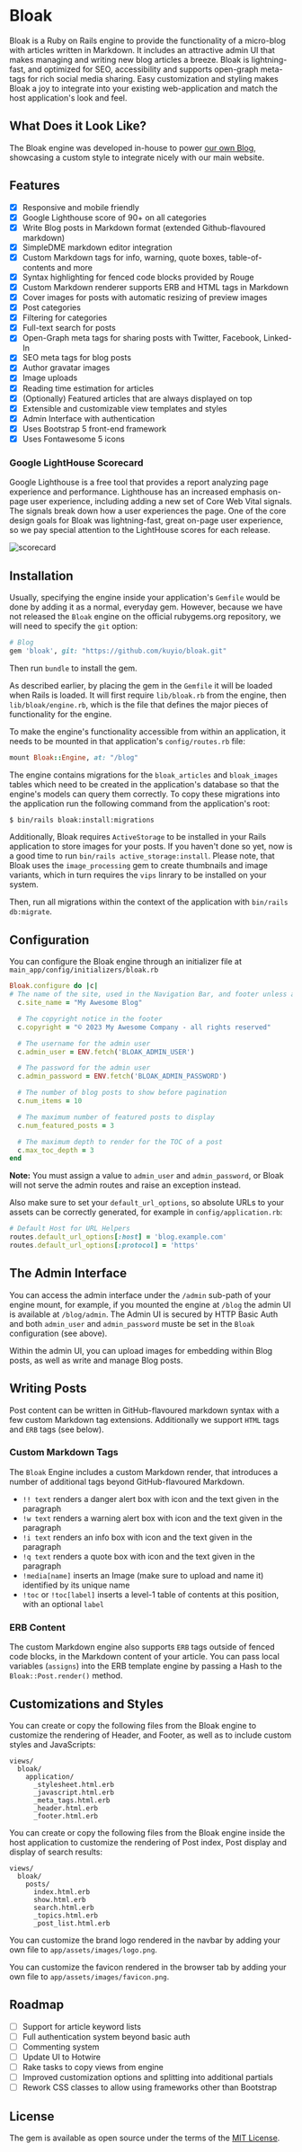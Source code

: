 # Bloak

Bloak is a Ruby on Rails engine to provide the functionality of a micro-blog with articles written in Markdown. It includes an attractive admin UI that makes managing and writing new blog articles a breeze. Bloak is lightning-fast, and optimized for SEO, accessibility and supports open-graph meta-tags for rich social media sharing. Easy customization and styling makes Bloak a joy to integrate into your existing web-application and match the host application's look and feel.

## What Does it Look Like?

The Bloak engine was developed in-house to power [our own Blog](https://kuy.io/blog), showcasing a custom style to integrate nicely with our main website.

## Features

- [x] Responsive and mobile friendly
- [x] Google Lighthouse score of 90+ on all categories
- [x] Write Blog posts in Markdown format (extended Github-flavoured markdown)
- [x] SimpleDME markdown editor integration
- [x] Custom Markdown tags for info, warning, quote boxes, table-of-contents and more
- [x] Syntax highlighting for fenced code blocks provided by Rouge
- [x] Custom Markdown renderer supports ERB and HTML tags in Markdown
- [x] Cover images for posts with automatic resizing of preview images
- [x] Post categories
- [x] Filtering for categories
- [x] Full-text search for posts
- [x] Open-Graph meta tags for sharing posts with Twitter, Facebook, Linked-In
- [x] SEO meta tags for blog posts
- [x] Author gravatar images
- [x] Image uploads
- [x] Reading time estimation for articles
- [x] (Optionally) Featured articles that are always displayed on top
- [x] Extensible and customizable view templates and styles
- [x] Admin Interface with authentication
- [x] Uses Bootstrap 5 front-end framework
- [x] Uses Fontawesome 5 icons

### Google LightHouse Scorecard

Google Lighthouse is a free tool that provides a report analyzing page experience and performance. Lighthouse has an increased emphasis on-page user experience, including adding a new set of Core Web Vital signals. The signals break down how a user experiences the page. One of the core design goals for Bloak was lightning-fast, great on-page user experience, so we pay special attention to the LightHouse scores for each release.

![scorecard](docs/bloak_lighthouse_score.png)

## Installation

Usually, specifying the engine inside your application's `Gemfile` would be done by adding it as a normal, everyday gem. However, because we have not released the `Bloak` engine on the official rubygems.org repository, we will need to specify the `git` option:

```ruby
# Blog
gem 'bloak', git: "https://github.com/kuyio/bloak.git"
```

Then run `bundle` to install the gem.

As described earlier, by placing the gem in the `Gemfile` it will be loaded when Rails is loaded. It will first require `lib/bloak.rb` from the engine, then `lib/bloak/engine.rb`, which is the file that defines the major pieces of functionality for the engine.

To make the engine's functionality accessible from within an application, it needs to be mounted in that application's `config/routes.rb` file:

```ruby
mount Bloak::Engine, at: "/blog"
```

The engine contains migrations for the `bloak_articles` and `bloak_images` tables which need to be created in the application's database so that the engine's models can query them correctly. To copy these migrations into the application run the following command from the application's root:

```sh
$ bin/rails bloak:install:migrations
```

Additionally, Bloak requires `ActiveStorage` to be installed in your Rails application to store images for your posts. If you haven't done so yet, now is a good time to run `bin/rails active_storage:install`. Please note, that Bloak uses the `image_processing` gem to create thumbnails and image variants, which in turn requires the `vips` linrary to be installed on your system.

Then, run all migrations within the context of the application with `bin/rails db:migrate`.

## Configuration

You can configure the Bloak engine through an initializer file at `main_app/config/initializers/bloak.rb`

```ruby
Bloak.configure do |c|
# The name of the site, used in the Navigation Bar, and footer unless a copyright is set
  c.site_name = "My Awesome Blog"

  # The copyright notice in the footer
  c.copyright = "© 2023 My Awesome Company - all rights reserved"

  # The username for the admin user
  c.admin_user = ENV.fetch('BLOAK_ADMIN_USER')

  # The password for the admin user
  c.admin_password = ENV.fetch('BLOAK_ADMIN_PASSWORD')

  # The number of blog posts to show before pagination
  c.num_items = 10

  # The maximum number of featured posts to display
  c.num_featured_posts = 3

  # The maximum depth to render for the TOC of a post
  c.max_toc_depth = 3
end
```

**Note:** You must assign a value to `admin_user` and `admin_password`, or Bloak will not serve the admin routes and raise an exception instead.

Also make sure to set your `default_url_options`, so absolute URLs to your assets can be correctly generated, for example in `config/application.rb`:

```ruby
# Default Host for URL Helpers
routes.default_url_options[:host] = 'blog.example.com'
routes.default_url_options[:protocol] = 'https'
```

## The Admin Interface

You can access the admin interface under the `/admin` sub-path of your engine mount, for example, if you mounted the engine at `/blog` the admin UI is available at `/blog/admin`. The Admin UI is secured by HTTP Basic Auth and both `admin_user` and `admin_password` muste be set in the `Bloak` configuration (see above).

Within the admin UI, you can upload images for embedding within Blog posts, as well as write and manage Blog posts.

## Writing Posts

Post content can be written in GitHub-flavoured markdown syntax with a few custom Markdown tag extensions. Additionally we support `HTML` tags and `ERB` tags (see below).

### Custom Markdown Tags

The `Bloak` Engine includes a custom Markdown render, that introduces a number of additional tags beyond GitHub-flavoured Markdown.

- `!! text` renders a danger alert box with icon and the text given in the paragraph
- `!w text` renders a warning alert box with icon and the text given in the paragraph
- `!i text` renders an info box with icon and the text given in the paragraph
- `!q text` renders a quote box with icon and the text given in the paragraph
- `!media[name]` inserts an Image (make sure to upload and name it) identified by its unique name
- `!toc` or `!toc[label]` inserts a level-1 table of contents at this position, with an optional `label`

### ERB Content

The custom Markdown engine also supports `ERB` tags outside of fenced code blocks, in the Markdown content of your article.
You can pass local variables (`assigns`) into the ERB template engine by passing a Hash to the `Bloak::Post.render()` method.

## Customizations and Styles

You can create or copy the following files from the Bloak engine to customize the rendering of Header, and Footer, as well as to include custom styles and JavaScripts:

```
views/
  bloak/
    application/
      _stylesheet.html.erb
      _javascript.html.erb
      _meta_tags.html.erb
      _header.html.erb
      _footer.html.erb
```

You can create or copy the following files from the Bloak engine inside the host application to customize the rendering of Post index, Post display and display of search results:

```
views/
  bloak/
    posts/
      index.html.erb
      show.html.erb
      search.html.erb
      _topics.html.erb
      _post_list.html.erb
```

You can customize the brand logo rendered in the navbar by adding your own file to `app/assets/images/logo.png`.

You can customize the favicon rendered in the browser tab by adding your own file to `app/assets/images/favicon.png`.

## Roadmap

- [ ] Support for article keyword lists
- [ ] Full authentication system beyond basic auth
- [ ] Commenting system
- [ ] Update UI to Hotwire
- [ ] Rake tasks to copy views from engine
- [ ] Improved customization options and splitting into additional partials
- [ ] Rework CSS classes to allow using frameworks other than Bootstrap

## License

The gem is available as open source under the terms of the [MIT License](https://opensource.org/licenses/MIT).
